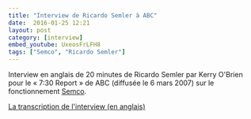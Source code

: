 ```yaml
---
title: "Interview de Ricardo Semler à ABC"
date:  2016-01-25 12:21
layout: post
category: [interview]
embed_youtube: UxeosFrLFH8
tags: ["Semco", "Ricardo Semler"]
---
```




Interview en anglais de 20 minutes de Ricardo Semler par Kerry O'Brien pour le « 7:30 Report » de ABC (diffusée le 6 mars 2007) sur le fonctionnement <a href="/semco/">Semco</a>.

<a href="http://www.abc.net.au/7.30/content/2007/s1864738.htm">La transcription de l'interview (en anglais)</a>
